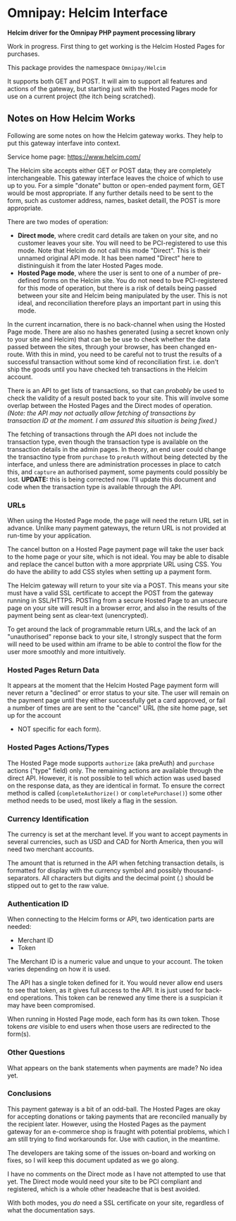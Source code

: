 # Omnipay: Helcim Interface

**Helcim driver for the Omnipay PHP payment processing library**

Work in progress. First thing to get working is the Helcim Hosted Pages for purchases.

This package provides the namespace `Omnipay/Helcim`

It supports both GET and POST. It will aim to support all features and actions of the gateway,
but starting just with the Hosted Pages mode for use on a current project (the itch being scratched).

## Notes on How Helcim Works

Following are some notes on how the Helcim gateway works. They help to put this gateway interfave into context.

Service home page: https://www.helcim.com/

The Helcim site accepts either GET or POST data; they are completely interchangeable.
This gateway interface leaves the choice of which to use up to you. For a simple "donate" button or
open-ended payment form, GET would be most appropriate. If any further details need to be sent to
the form, such as customer address, names, basket detaill, the POST is more appropriate.

There are two modes of operation:

* **Direct mode**, where credit card details are taken on your site, and no customer leaves your site.
  You will need to be PCI-registered to use this mode. Note that Helcim do not call this mode "Direct".
  This is their unnamed original API mode. It has been named "Direct" here to distininguish it from the
  later Hosted Pages mode.
* **Hosted Page mode**, where the user is sent to one of a number of pre-defined forms on the Helcim site.
  You do not need to bve PCI-registered for this mode of operation, but there is a risk of details
  being passed between your site and Helcim being manipulated by the user.
  This is not ideal, and reconciliation therefore plays an important part in using this mode.

In the current incarnation, there is no back-channel when using the Hosted Page mode. There are also
no hashes generated (using a secret known only to your site and Helcim) that can be be use to check
whether the data passed between the sites, through your browser, has been changed en-route.
With this in mind, you need to be careful not to trust the results of a successful transaction without
some kind of reconciliation first. i.e. don't ship the goods until you have checked teh transactions
in the Helcim account.

There is an API to get lists of transactions, so that can *probably* be used to check the validity of
a result posted back to your site. This will involve some overlap between the Hosted Pages and the Direct
modes of operation. *(Note: the API may not actually allow fetching of transactions by transaction ID at the moment. I am assured this situation is being fixed.)*

The fetching of transactions through the API does not include the transaction type, even though the
transaction type is available on the transaction details in the admin pages. In theory, an end user could
change the transactino type from `purchase` to `preAuth` without being detected by the interface,
and unless there are administration processes in place to catch this, and `capture` an authorised payment,
some payments could possibly be lost. **UPDATE:** this is being corrected now. I'll update this
document and code when the transaction type is available through the API.

### URLs

When using the Hosted Page mode, the page will need the return URL set in advance. 
Unlike many payment gateways, the return URL is not provided at run-time by your application.

The cancel button on a Hosted Page payment page will take the user back to the home page or your site,
which is not ideal. You may be able to disable and replace the cancel button with a more apprpriate
URL using CSS. You do have the ability to add CSS styles when setting up a payment form.

The Helcim gateway will return to your site via a POST. This means your site must have a valid SSL
certificate to accept the POST from the gateway running in SSL/HTTPS. POSTing from a secure Hosted Page
to an unsecure page on your site will result in a browser error, and also in the results of the payment
being sent as clear-text (unencrypted).

To get around the lack of programmable return URLs, and the lack of an "unauthorised" reponse back to
your site, I strongly suspect that the form will need to be used within am iframe to be able to control
the flow for the user more smoothly and more intuitively.

### Hosted Pages Return Data

It appears at the moment that the Helcim Hosted Page payment form will never return a "declined" or error
status to your site. The user will remain on the payment page until they either successfully get a card approved,
or fail a number of times are are sent to the "cancel" URL (the site home page, set up for the account
- NOT specific for each form).

### Hosted Pages Actions/Types

The Hosted Page mode supports `authorize` (aka preAuth) and `purchase` actions ("type" field) only.
The remaining actions are available through the direct API. However, it is not possible to tell which
action was used based on the response data, as they are identical in format. To ensure the correct
method is called (`completeAuthorize()` or `completePurchase()`) some other method needs to be used,
most likely a flag in the session.

### Currency Identification

The currency is set at the merchant level. If you want to accept payments in several currencies, such 
as USD and CAD for North America, then you will need two merchant accounts.

The amount that is returned in the API when fetching transaction details, is formatted for display
with the currency symbol and possibly thousand-separators. All characters but digits and the decimal
point (.) should be stipped out to get to the raw value.

### Authentication ID

When connecting to the Helcim forms or API, two identication parts are needed:

* Merchant ID
* Token

The Merchant ID is a numeric value and unque to your account. The token varies depending on how
it is used.

The API has a single token defined for it. You would never allow end users to see that token, as
it gives full access to the API. It is just used for back-end operations. This token can be renewed
any time there is a suspician it may have been compromised.

When running in Hosted Page mode, each form has its own token. Those tokens *are* visible to
end users when those users are redirected to the form(s).

### Other Questions

What appears on the bank statements when payments are made? No idea yet.

### Conclusions

This payment gateway is a bit of an odd-ball. The Hosted Pages are okay for accepting donations or
taking payments that are reconciled manually by the recipient later. However, using the
Hosted Pages as the payment gateway for an e-commerce shop is fraught with potential problems,
which I am still trying to find workarounds for. Use with caution, in the meantime.

The developers are taking some of the issues on-board and working on fixes, so I will keep
this document updated as we go along.

I have no comments on the Direct mode as I have not attempted to use that yet. The Direct mode
would need your site to be PCI compliant and registered, which is a whole other headeache that
is best avoided.

With both modes, you *do* need a SSL certificate on your site, regardless of what the documentation
says.
